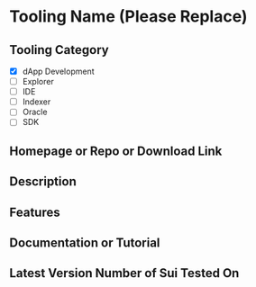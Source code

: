 # Tooling Name (Please Replace)

## Tooling Category

- [x] dApp Development
- [ ] Explorer
- [ ] IDE
- [ ] Indexer
- [ ] Oracle
- [ ] SDK

## Homepage or Repo or Download Link

## Description

## Features

## Documentation or Tutorial

## Latest Version Number of Sui Tested On

